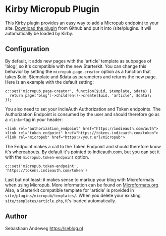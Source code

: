 # Kirby Micropub Plugin

This Kirby plugin provides an easy way to add a  [Micropub endpoint](http://indieweb.org/Micropub) to your site. [Download the plugin](https://github.com/sebsel/kirby-micropub/archive/master.zip) from Github and put it into /site/plugins. It will automatically be loaded by Kirby.

## Configuration

By default, it adds new pages with the 'article' template as subpages of 'blog', so it's compatible with the new Starterkit. You can change this behavior by setting the `micropub.page-creator` option as a function that takes $uid, $template and $data as parameters and returns the new page. Here is an example with the default setting:

```
c::set('micropub.page-creator', function($uid, $template, $data) {
  return page('blog')->children()->create($uid, 'article', $data);
});
```

You also need to set your IndieAuth Authorization and Token endpoints. The Authorization Endpoint is consumed by the user and should therefore go as a `<link>`-tag in your header:

```
<link rel="authorization_endpoint" href="https://indieauth.com/auth">
<link rel="token_endpoint" href="https://tokens.indieauth.com/token">
<link rel="micropub" href="https://your.url/micropub">
```

The Endpoint makes a call to the Token Endpoint and should therefore know it's whereabouts. By default it's pointed to Indieauth.com, but you can set it with the `micropub.token-endpoint` option.

```
c::set('micropub.token-endpoint', 'https://tokens.indieauth.com/token')
```

Last but not least: it makes sense to markup your blog with Microformats when using Micropub. More information can be found on [Microformats.org](http://microformats.org). Also, a Starterkit compatible template for 'article' is provided in `site/plugins/micropub/templates/`. When you delete your existing `site/templates/article.php`, it's loaded automatically.

## Author

Sebastiaan Andeweg
https://seblog.nl